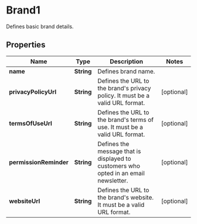 

# Brand1

Defines basic brand details.

## Properties

| Name | Type | Description | Notes |
|------------ | ------------- | ------------- | -------------|
|**name** | **String** | Defines brand name. |  |
|**privacyPolicyUrl** | **String** | Defines the URL to the brand&#39;s privacy policy. It must be a valid URL format. |  [optional] |
|**termsOfUseUrl** | **String** | Defines the URL to the brand&#39;s terms of use.  It must be a valid URL format. |  [optional] |
|**permissionReminder** | **String** | Defines the message that is displayed to customers who opted in an email newsletter. |  [optional] |
|**websiteUrl** | **String** | Defines the URL to the brand&#39;s website. It must be a valid URL format. |  [optional] |




